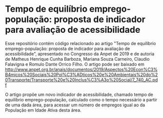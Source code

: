# Tempo de equilíbrio emprego-população: proposta de indicador para avaliação de acessibilidade
Esse repositório contém código relacionado ao artigo "Tempo de equilíbrio emprego-população: proposta de indicador para avaliação de acessibilidade", apresentado no Congresso da Anpet de 2019 e de autoria de Matheus Henrique Cunha Barboza, Mariana Souza Carneiro, Claudio Falavigna e Romulo Dante Orrico Filho. O artigo pode ser baixado em http://www.anpet.org.br/anais/documentos/2019/Aspectos%20Econ%C3%B4micos%20Sociais%20Pol%C3%ADticos%20e%20Ambientais%20do%20Transporte/Transporte%20e%20Inclus%C3%A3o%20Social/7_740_AC.pdf

O artigo propõe um novo indicador de acessibilidade, chamado tempo de equilíbrio emprego-população, calculado como o tempo necessário a partir de uma dada área, para acessar um número de empregos igual ao da População em Idade Ativa desta área.

